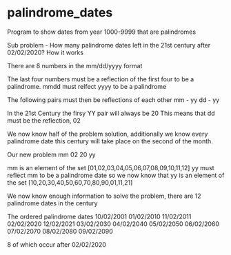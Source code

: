 # palindrome_dates
Program to show dates from year 1000-9999 that are palindromes

Sub problem - How many palindrome dates left in the 21st century after 02/02/2020?
How it works

There are 8 numbers in the mm/dd/yyyy format

The last four numbers must be a reflection of the first four to be a palindrome.
mmdd  must relfect yyyy to be a palindrome

The following pairs must then be reflections of each other
mm - yy
dd - yy

In the 21st Century the firsy YY pair will always be 20
This means that dd must be the reflection, 02

We now know half of the problem solution, additionally we know every palindrome date this century will take place on the second of the month.

Our new problem
mm 02 20 yy

mm is an element of the set [01,02,03,04,05,06,07,08,09,10,11,12]
yy must reflect mm to be a palindrome date
so we now know that
yy is an element of the set [10,20,30,40,50,60,70,80,90,01,11,21]


We now know enough information to solve the problem, there are 12 palindrome dates in the century

The ordered palindrome dates
10/02/2001
01/02/2010
11/02/2011
02/02/2020
12/02/2021
03/02/2030
04/02/2040
05/02/2050
06/02/2060
07/02/2070
08/02/2080
09/02/2090

8 of which occur after 02/02/2020
